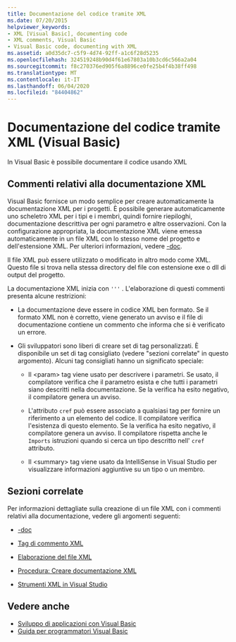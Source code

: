 ```yaml
---
title: Documentazione del codice tramite XML
ms.date: 07/20/2015
helpviewer_keywords:
- XML [Visual Basic], documenting code
- XML comments, Visual Basic
- Visual Basic code, documenting with XML
ms.assetid: a0d35dc7-c5f9-4d74-92ff-a1c6f28d5235
ms.openlocfilehash: 324519248b90d4f61e67803a10b3cd6c566a2a04
ms.sourcegitcommit: f8c270376ed905f6a8896ce0fe25b4f4b38ff498
ms.translationtype: MT
ms.contentlocale: it-IT
ms.lasthandoff: 06/04/2020
ms.locfileid: "84404862"
---
```

# <a name="documenting-your-code-with-xml-visual-basic"></a>Documentazione del codice tramite XML (Visual Basic)

In Visual Basic è possibile documentare il codice usando XML

## <a name="xml-documentation-comments"></a>Commenti relativi alla documentazione XML

Visual Basic fornisce un modo semplice per creare automaticamente la documentazione XML per i progetti. È possibile generare automaticamente uno scheletro XML per i tipi e i membri, quindi fornire riepiloghi, documentazione descrittiva per ogni parametro e altre osservazioni. Con la configurazione appropriata, la documentazione XML viene emessa automaticamente in un file XML con lo stesso nome del progetto e dell'estensione XML. Per ulteriori informazioni, vedere [-doc](../../reference/command-line-compiler/doc.md).

Il file XML può essere utilizzato o modificato in altro modo come XML. Questo file si trova nella stessa directory del file con estensione exe o dll di output del progetto.

La documentazione XML inizia con `'''` . L'elaborazione di questi commenti presenta alcune restrizioni:

- La documentazione deve essere in codice XML ben formato. Se il formato XML non è corretto, viene generato un avviso e il file di documentazione contiene un commento che informa che si è verificato un errore.

- Gli sviluppatori sono liberi di creare set di tag personalizzati. È disponibile un set di tag consigliato (vedere "sezioni correlate" in questo argomento). Alcuni tag consigliati hanno un significato speciale:

  - Il \<param> tag viene usato per descrivere i parametri. Se usato, il compilatore verifica che il parametro esista e che tutti i parametri siano descritti nella documentazione. Se la verifica ha esito negativo, il compilatore genera un avviso.

  - L'attributo `cref` può essere associato a qualsiasi tag per fornire un riferimento a un elemento del codice. Il compilatore verifica l'esistenza di questo elemento. Se la verifica ha esito negativo, il compilatore genera un avviso. Il compilatore rispetta anche le `Imports` istruzioni quando si cerca un tipo descritto nell' `cref` attributo.

  - Il \<summary> tag viene usato da IntelliSense in Visual Studio per visualizzare informazioni aggiuntive su un tipo o un membro.

## <a name="related-sections"></a>Sezioni correlate

Per informazioni dettagliate sulla creazione di un file XML con i commenti relativi alla documentazione, vedere gli argomenti seguenti:

- [-doc](../../reference/command-line-compiler/doc.md)

- [Tag di commento XML](../../language-reference/xmldoc/index.md)

- [Elaborazione del file XML](processing-the-xml-file.md)

- [Procedura: Creare documentazione XML](how-to-create-xml-documentation.md)

- [Strumenti XML in Visual Studio](/visualstudio/xml-tools/xml-tools-in-visual-studio)

## <a name="see-also"></a>Vedere anche

- [Sviluppo di applicazioni con Visual Basic](../../developing-apps/index.md)
- [Guida per programmatori Visual Basic](../index.md)
